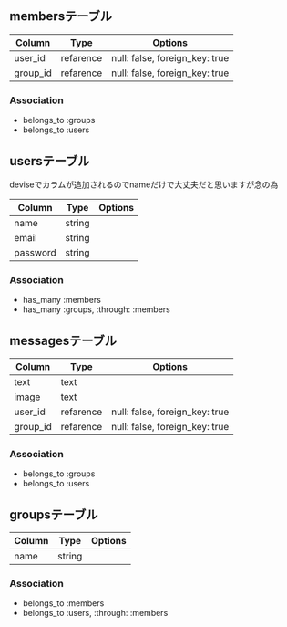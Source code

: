## membersテーブル

|Column|Type|Options|
|------|----|-------|
|user_id|refarence|null: false, foreign_key: true|
|group_id|refarence|null: false, foreign_key: true|

### Association
- belongs_to :groups
- belongs_to :users


## usersテーブル
deviseでカラムが追加されるのでnameだけで大丈夫だと思いますが念の為

|Column|Type|Options|
|------|----|-------|
|name|string|     |
|email|string|     |
|password|string|     |

### Association
- has_many :members
- has_many :groups, :through: :members


## messagesテーブル

|Column|Type|Options|
|------|----|-------|
|text|text|     |
|image|text|       |
|user_id|refarence|null: false, foreign_key: true|
|group_id|refarence|null: false, foreign_key: true|

### Association
- belongs_to :groups
- belongs_to :users


## groupsテーブル

|Column|Type|Options|
|------|----|-------|
|name|string|      |

### Association
- belongs_to :members
- belongs_to :users, :through: :members

